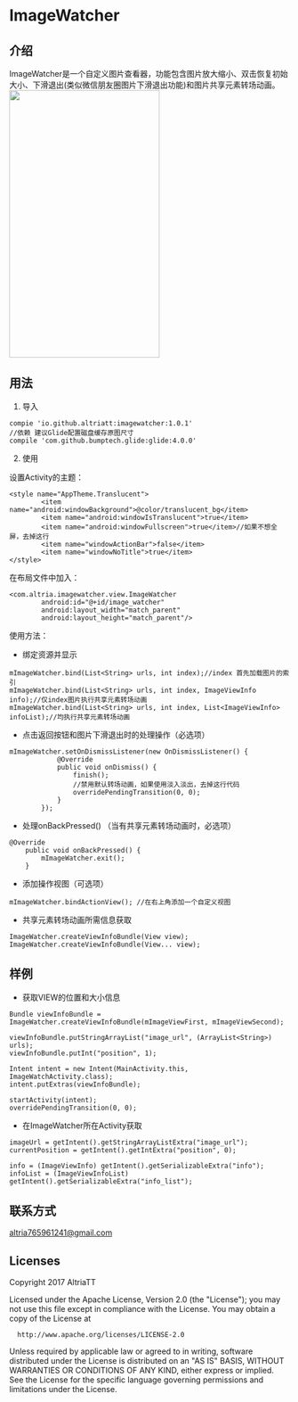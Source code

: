 # ImageWatcher
## 介绍
ImageWatcher是一个自定义图片查看器，功能包含图片放大缩小、双击恢复初始大小、下滑退出(类似微信朋友圈图片下滑退出功能)和图片共享元素转场动画。  
<img src="https://github.com/AltriaTT/ImageWatcher/blob/master/1504669961865_video.gif" width="270" height="480"/>
## 用法
1. 导入
```
compie 'io.github.altriatt:imagewatcher:1.0.1'
//依赖 建议Glide配置磁盘缓存原图尺寸
compile 'com.github.bumptech.glide:glide:4.0.0'
```
2. 使用

设置Activity的主题：
```
<style name="AppTheme.Translucent">
        <item name="android:windowBackground">@color/translucent_bg</item>
        <item name="android:windowIsTranslucent">true</item>
        <item name="android:windowFullscreen">true</item>//如果不想全屏，去掉这行
        <item name="windowActionBar">false</item>
        <item name="windowNoTitle">true</item>
</style>
```
在布局文件中加入：
```
<com.altria.imagewatcher.view.ImageWatcher
        android:id="@+id/image_watcher"
        android:layout_width="match_parent"
        android:layout_height="match_parent"/>
```
使用方法：
- 绑定资源并显示
```
mImageWatcher.bind(List<String> urls, int index);//index 首先加载图片的索引
mImageWatcher.bind(List<String> urls, int index, ImageViewInfo info);//仅index图片执行共享元素转场动画
mImageWatcher.bind(List<String> urls, int index, List<ImageViewInfo> infoList);//均执行共享元素转场动画
```
- 点击返回按钮和图片下滑退出时的处理操作（必选项）
```
mImageWatcher.setOnDismissListener(new OnDismissListener() {
            @Override
            public void onDismiss() {
                finish();
                //禁用默认转场动画，如果使用淡入淡出，去掉这行代码
                overridePendingTransition(0, 0);
            }
        });
```
- 处理onBackPressed() （当有共享元素转场动画时，必选项）
```
@Override
    public void onBackPressed() {
        mImageWatcher.exit();
    }
```
- 添加操作视图（可选项）
```
mImageWatcher.bindActionView(); //在右上角添加一个自定义视图
```
- 共享元素转场动画所需信息获取
```
ImageWatcher.createViewInfoBundle(View view);
ImageWatcher.createViewInfoBundle(View... view);
```
## 样例
- 获取VIEW的位置和大小信息
```
Bundle viewInfoBundle = ImageWatcher.createViewInfoBundle(mImageViewFirst, mImageViewSecond);

viewInfoBundle.putStringArrayList("image_url", (ArrayList<String>) urls);
viewInfoBundle.putInt("position", 1);

Intent intent = new Intent(MainActivity.this, ImageWatchActivity.class);
intent.putExtras(viewInfoBundle);

startActivity(intent);
overridePendingTransition(0, 0);
```
- 在ImageWatcher所在Activity获取
```
imageUrl = getIntent().getStringArrayListExtra("image_url");
currentPosition = getIntent().getIntExtra("position", 0);

info = (ImageViewInfo) getIntent().getSerializableExtra("info");
infoList = (ImageViewInfoList) getIntent().getSerializableExtra("info_list");
```
## 联系方式
altria765961241@gmail.com
## 
## Licenses
 Copyright 2017 AltriaTT

 Licensed under the Apache License, Version 2.0 (the "License");
 you may not use this file except in compliance with the License.
 You may obtain a copy of the License at

      http://www.apache.org/licenses/LICENSE-2.0

 Unless required by applicable law or agreed to in writing, software
 distributed under the License is distributed on an "AS IS" BASIS,
 WITHOUT WARRANTIES OR CONDITIONS OF ANY KIND, either express or implied.
 See the License for the specific language governing permissions and
 limitations under the License.
